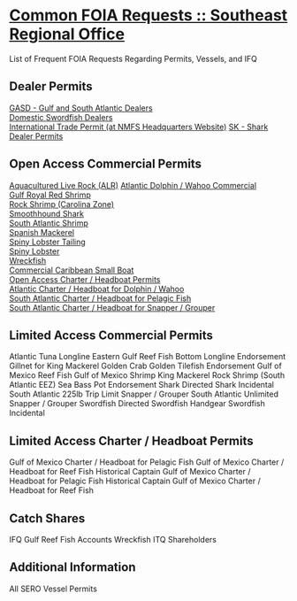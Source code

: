 # [Common FOIA Requests :: Southeast Regional Office](http://sero.nmfs.noaa.gov/operations_management_information_services/constituency_services_branch/freedom_of_information_act/common_foia/index.html)  

List of Frequent FOIA Requests Regarding Permits, Vessels, and IFQ  

## Dealer Permits  

[GASD - Gulf and South Atlantic Dealers](foia-dealers-gulf-and-south-atlantic-dealers-gasd.md)  
[Domestic Swordfish Dealers](foia-dealers-sd-domestic-swordfish-dealer-permits.md)  
[International Trade Permit (at NMFS Headquarters Website)](foia-dealers-high-migratory-species-international-trade-permit-dealers.md)
[SK - Shark Dealer Permits](foia-dealers-sk-shark-dealer-permits.md)  

## Open Access Commercial Permits  
[Aquacultured Live Rock (ALR)](foia-oa-commercial-permits-aquacultured-live-rock-alr.md)
[Atlantic Dolphin / Wahoo Commercial](foia-oa-commercial-permits-atlantic-dolphin-wahoo-commercial.md)  
[Gulf Royal Red Shrimp](foia-oa-commercial-gulf-royal-red-shrimp.md)  
[Rock Shrimp (Carolina Zone)](foia-oa-commercial-rock-shrimp-carolina-zone.md)  
[Smoothhound Shark](foia-oa-commercial-smoothound-shark.md)  
[South Atlantic Shrimp](foia-oa-commercial-south-atlantic-shrimp.md)  
[Spanish Mackerel](foia-oa-commercial-spanish-mackeral.md)  
[Spiny Lobster Tailing](foia-oa-commercial-spiny-lobster-tailing.md)  
[Spiny Lobster](foia-oa-commercial-spiny-lobster.md)  
[Wreckfish](foia-oa-commercial-wreckfish.md)  
[Commercial Caribbean Small Boat](foia-oa-commercial-caribbean-small-boat.md)  
[Open Access Charter / Headboat Permits](.md)  
[Atlantic Charter / Headboat for Dolphin / Wahoo](.md)  
[South Atlantic Charter / Headboat for Pelagic Fish](.md)  
[South Atlantic Charter / Headboat for Snapper / Grouper](.md)  

## Limited Access Commercial Permits
Atlantic Tuna Longline
Eastern Gulf Reef Fish Bottom Longline Endorsement
Gillnet for King Mackerel
Golden Crab
Golden Tilefish Endorsement
Gulf of Mexico Reef Fish
Gulf of Mexico Shrimp
King Mackerel
Rock Shrimp (South Atlantic EEZ)
Sea Bass Pot Endorsement
Shark Directed
Shark Incidental
South Atlantic 225lb Trip Limit Snapper / Grouper
South Atlantic Unlimited Snapper / Grouper
Swordfish Directed
Swordfish Handgear
Swordfish Incidental

## Limited Access Charter / Headboat Permits
Gulf of Mexico Charter / Headboat for Pelagic Fish
Gulf of Mexico Charter / Headboat for Reef Fish
Historical Captain Gulf of Mexico Charter / Headboat for Pelagic Fish
Historical Captain Gulf of Mexico Charter / Headboat for Reef Fish

## Catch Shares
IFQ Gulf Reef Fish Accounts
Wreckfish ITQ Shareholders

## Additional Information
All SERO Vessel Permits  


